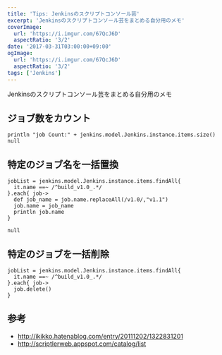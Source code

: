 ```yaml
---
title: 'Tips: Jenkinsのスクリプトコンソール芸'
excerpt: 'Jenkinsのスクリプトコンソール芸をまとめる自分用のメモ'
coverImage: 
  url: 'https://i.imgur.com/67QcJ6D'
  aspectRatio: '3/2'
date: '2017-03-31T03:00:00+09:00'
ogImage:
  url: 'https://i.imgur.com/67QcJ6D'
  aspectRatio: '3/2'
tags: ['Jenkins']
---
```


Jenkinsのスクリプトコンソール芸をまとめる自分用のメモ

## ジョブ数をカウント

```
println "job Count:" + jenkins.model.Jenkins.instance.items.size()
null
```

## 特定のジョブ名を一括置換

```
jobList = jenkins.model.Jenkins.instance.items.findAll{
  it.name ==~ /^build_v1.0_.*/
}.each{ job->
  def job_name = job.name.replaceAll(/v1.0/,"v1.1")
  job.name = job_name
  println job.name
}

null
```

## 特定のジョブを一括削除

```
jobList = jenkins.model.Jenkins.instance.items.findAll{
  it.name ==~ /^build_v1.0_.*/
}.each{ job->
  job.delete()
}
```

## 参考
* http://ikikko.hatenablog.com/entry/20111202/1322831201
* http://scriptlerweb.appspot.com/catalog/list
